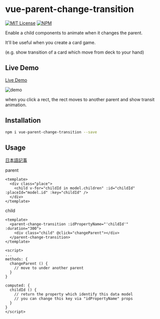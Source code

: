 # vue-parent-change-transition
[![MIT License](http://img.shields.io/badge/license-MIT-blue.svg?style=flat)](LICENSE)
[![NPM](https://nodei.co/npm/vue-parent-change-transition.png?mini=true)](https://nodei.co/npm/vue-parent-change-transition/)

Enable a child components to animate when it changes the parent.

It'll be useful when you create a card game.

(e.g. show transition of a card which move from deck to your hand)

## Live Demo
[Live Demo](https://inamori.github.io/vue-parent-change-transition/)

![demo](https://camo.qiitausercontent.com/e8cc6dde9396bcc6b126c59b38d96081157af4a9/68747470733a2f2f71696974612d696d6167652d73746f72652e73332e616d617a6f6e6177732e636f6d2f302f31373934312f37396436316566612d633566352d353531322d643733372d3764323037636137346333632e676966)

when you click a rect, the rect moves to another parent and show transit animation.

## Installation

``` bash
npm i vue-parent-change-transition --save
```

## Usage

[日本語記事](https://qiita.com/inamori/items/4877aabeec69f88607da)

parent
```
<template>
  <div class="place">
    <child v-for="childId in model.children" :id="childId" :placeId="model.id" :key="childId" />
  </div>
</template>
```
child
```
<template>
  <parent-change-transition :idPropertyName="'childId'" :duration="300">
    <div class="child" @click="changeParent"></div>
  </parent-change-transition>
</template>

<script>
...
methods: {
  changeParent () {
    // move to under another parent
  }
}

computed: {
  childId () {
    // return the property which identify this data model
    // you can change this key via "idPropertyName" props
  }
}
</script>
```
